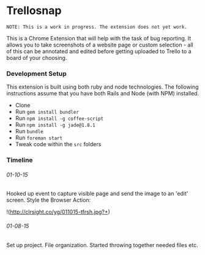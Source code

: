 # Trellosnap

```
NOTE: This is a work in progress. The extension does not yet work.
```

This is a Chrome Extension that will help with the task of bug reporting. It allows you to take screenshots of a website page or custom selection - all of this can be annotated and edited before getting uploaded to Trello to a board of your choosing.

### Development Setup

This extension is built using both ruby and node technologies. The following instructions assume that you have both Rails and Node (with NPM) installed.

- Clone
- Run `gem install bundler`
- Run `npm install -g coffee-script`
- Run `npm install -g jade@1.8.1`
- Run `bundle`
- Run `foreman start`
- Tweak code within the `src` folders


### Timeline

###### 01-10-15

Hooked up event to capture visible page and send the image to an 'edit' screen. Style the Browser Action:

!(http://clrsight.co/yg/011015-tfrsh.jpg?+)


###### 01-08-15

Set up project. File organization. Started throwing together needed files etc.